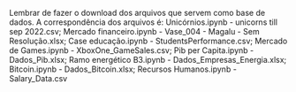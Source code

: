 Lembrar de fazer o download dos arquivos que servem como base de dados.
A correspondência dos arquivos é:
Unicórnios.ipynb - unicorns till sep 2022.csv;
Mercado financeiro.ipynb - Vase_004 - Magalu - Sem Resolução.xlsx;
Case educação.ipynb - StudentsPerformance.csv;
Mercado de Games.ipynb - XboxOne_GameSales.csv;
Pib per Capita.ipynb - Dados_Pib.xlsx;
Ramo energético B3.ipynb - Dados_Empresas_Energia.xlsx;
Bitcoin.ipynb - Dados_Bitcoin.xlsx;
Recursos Humanos.ipynb - Salary_Data.csv
